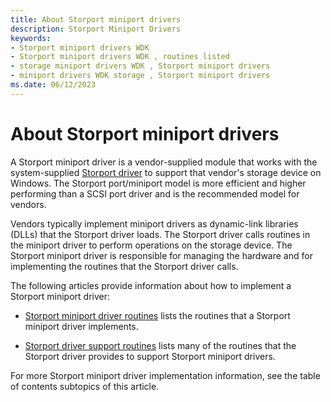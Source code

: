```yaml
---
title: About Storport miniport drivers
description: Storport Miniport Drivers
keywords:
- Storport miniport drivers WDK
- Storport miniport drivers WDK , routines listed
- storage miniport drivers WDK , Storport miniport drivers
- miniport drivers WDK storage , Storport miniport drivers
ms.date: 06/12/2023
---
```


# About Storport miniport drivers

A Storport miniport driver is a vendor-supplied module that works with the system-supplied [Storport driver](storport-driver-overview.md) to support that vendor's storage device on Windows. The Storport port/miniport model is more efficient and higher performing than a SCSI port driver and is the recommended model for vendors.

Vendors typically implement miniport drivers as dynamic-link libraries (DLLs) that the Storport driver loads. The Storport driver calls routines in the miniport driver to perform operations on the storage device. The Storport miniport driver is responsible for managing the hardware and for implementing the routines that the Storport driver calls.

The following articles provide information about how to implement a Storport miniport driver:

* [Storport miniport driver routines](storport-miniport-driver-routines.md) lists the routines that a Storport miniport driver implements.

* [Storport driver support routines](storport-driver-support-routines.md) lists many of the routines that the Storport driver provides to support Storport miniport drivers.

For more Storport miniport driver implementation information, see the table of contents subtopics of this article.
